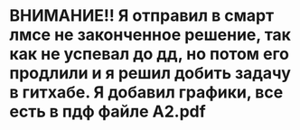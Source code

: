<h1/>ВНИМАНИЕ!! Я отправил в смарт лмсе не законченное решение, так как не успевал до дд, но потом его продлили и я решил добить задачу в гитхабе. Я добавил графики, все есть в пдф файле A2.pdf<h1>
